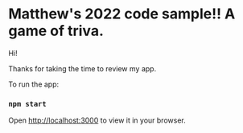 # Matthew's 2022 code sample!!  A game of triva.

Hi!

Thanks for taking the time to review my app.

To run the app:

### `npm start`

Open [http://localhost:3000](http://localhost:3000) to view it in your browser.
